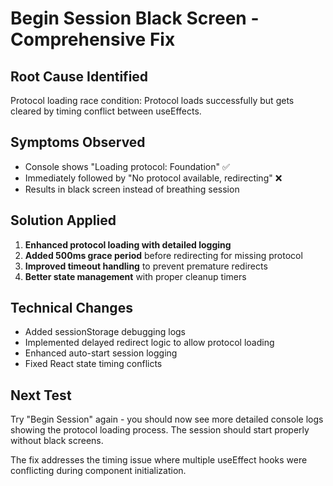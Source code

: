 # Begin Session Black Screen - Comprehensive Fix

## Root Cause Identified
Protocol loading race condition: Protocol loads successfully but gets cleared by timing conflict between useEffects.

## Symptoms Observed
- Console shows "Loading protocol: Foundation" ✅
- Immediately followed by "No protocol available, redirecting" ❌
- Results in black screen instead of breathing session

## Solution Applied
1. **Enhanced protocol loading with detailed logging**
2. **Added 500ms grace period** before redirecting for missing protocol
3. **Improved timeout handling** to prevent premature redirects
4. **Better state management** with proper cleanup timers

## Technical Changes
- Added sessionStorage debugging logs
- Implemented delayed redirect logic to allow protocol loading
- Enhanced auto-start session logging
- Fixed React state timing conflicts

## Next Test
Try "Begin Session" again - you should now see more detailed console logs showing the protocol loading process. The session should start properly without black screens.

The fix addresses the timing issue where multiple useEffect hooks were conflicting during component initialization.